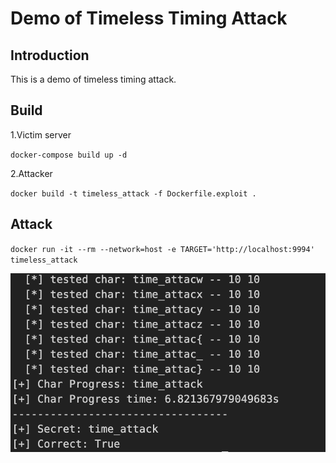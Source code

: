 # Demo of Timeless Timing Attack 

## Introduction
This is a demo of timeless timing attack.

## Build
1.Victim server

`docker-compose build up -d`

2.Attacker

`docker build -t timeless_attack -f Dockerfile.exploit .
`
## Attack
`
docker run -it --rm --network=host -e TARGET='http://localhost:9994' timeless_attack
`


![attack](images/attack.png)